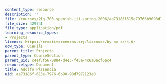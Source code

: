 ```yaml
---
content_type: resource
description: ''
file: /courses/21g-703-spanish-iii-spring-2006/aa73186f615e79766b9098d7972123a0_MIT21G_703S06_adolfo.pdf
file_size: 429741
file_type: application/pdf
learning_resource_types:
- Projects
license: https://creativecommons.org/licenses/by-nc-sa/4.0/
ocw_type: OCWFile
parent_title: Projects
parent_type: CourseSection
parent_uid: c4ef5f56-0884-d4e3-f45a-4c6a0acf6ac4
resourcetype: Document
title: Adolfo Plasencia
uid: aa73186f-615e-7976-6b90-98d7972123a0
---
```

